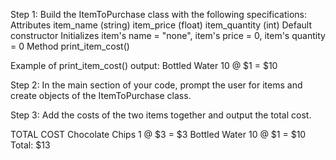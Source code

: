 Step 1: Build the ItemToPurchase class with the following specifications:
    Attributes
    item_name (string)
    item_price (float)
    item_quantity (int)
    Default constructor
    Initializes item's name = "none", item's price = 0, item's quantity = 0
    Method
    print_item_cost()

Example of print_item_cost() output:
Bottled Water 10 @ $1 = $10

Step 2: In the main section of your code, prompt the user for items and create objects of the ItemToPurchase class.

Step 3: Add the costs of the two items together and output the total cost.


TOTAL COST
Chocolate Chips 1 @ $3 = $3
Bottled Water 10 @ $1 = $10
Total: $13


